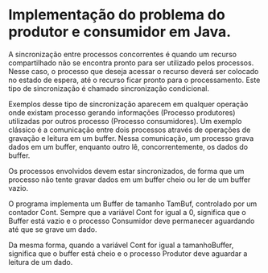 # Implementação do problema do produtor e consumidor em Java.

A sincronização entre processos concorrentes é quando um recurso compartilhado não se encontra pronto para ser utilizado pelos processos. Nesse caso, o processo que deseja acessar o recurso deverá ser colocado no estado de espera, até o recurso ficar pronto para o processamento. Este tipo de sincronização é chamado sincronização condicional.

Exemplos desse tipo de sincronização aparecem em qualquer operação onde existam processo gerando informações (Processo produtores) utilizadas por outros processo (Processo consumidores). Um exemplo clássico é a comunicação entre dois processos através de operações de gravação e leitura em um buffer. Nessa comunicação, um processo grava dados em um buffer, enquanto outro lê, concorrentemente, os dados do buffer. 

Os processos envolvidos devem estar sincronizados, de forma que um processo não tente gravar dados em um buffer cheio ou ler de um buffer vazio.

O programa implementa um Buffer de tamanho TamBuf, controlado por um contador Cont. Sempre que a variável Cont for igual a 0, significa que o Buffer está vazio e o processo Consumidor deve permanecer aguardando até que se grave um dado. 

Da mesma forma, quando a variável Cont for igual a tamanhoBuffer, significa que o buffer está cheio e o processo Produtor deve aguardar a leitura de um dado.

